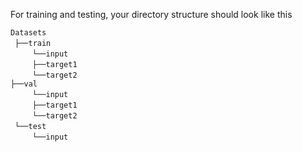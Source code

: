 For training and testing, your directory structure should look like this
  
 `Datasets` <br/>
 `├──train`  <br/>
     `└──input`   <br/>
     `├──target1`   <br/>
     `└──target2`   <br/>
 `├──val`  <br/>
     `└──input`   <br/>
     `├──target1`   <br/>
     `└──target2`   <br/>
 `└──test`  <br/>
     `└──input`   <br/>
<!--           `├──input`   <br/>
          `└──target`   <br/>
     `├──Rain100H`  <br/>
          `├──input`   <br/>
          `└──target`   <br/>
     `├──Rain100L`  <br/>
          `├──input`   <br/>
          `└──target`   <br/>
     `├──Test1200`  <br/>
          `├──input`   <br/>
          `└──target`   <br/>
     `└──Test2800`<br/>
          `├──input`   <br/>
          `└──target`  -->
